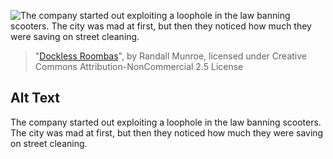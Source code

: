 ![The company started out exploiting a loophole in the law banning scooters. The city was mad at first, but then they noticed how much they were saving on street cleaning.](https://imgs.xkcd.com/comics/dockless_roombas.png)
> "[Dockless Roombas](https://xkcd.com/2195/)", by Randall Munroe, licensed under Creative Commons Attribution-NonCommercial 2.5 License

## Alt Text
The company started out exploiting a loophole in the law banning scooters. The city was mad at first, but then they noticed how much they were saving on street cleaning.
